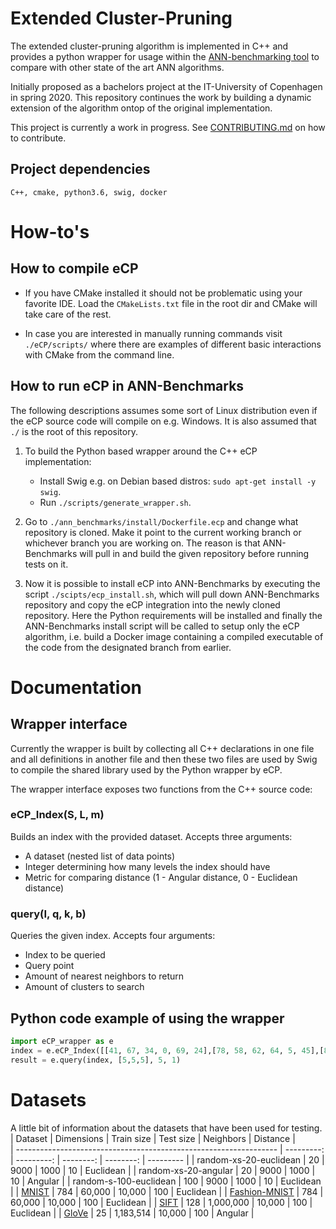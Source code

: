 # Extended Cluster-Pruning
The extended cluster-pruning algorithm is implemented in C++ and provides a python wrapper for usage within the [ANN-benchmarking tool](https://github.com/erikbern/ann-benchmarks/) to compare with other state of the art ANN algorithms. 

Initially proposed as a bachelors project at the IT-University of Copenhagen in spring 2020. This repository continues the work by building a dynamic extension of the algorithm ontop of the original implementation.

This project is currently a work in progress. See [CONTRIBUTING.md](CONTRIBUTING.md) on how to contribute.

## Project dependencies
```
C++, cmake, python3.6, swig, docker
```

# How-to's
## How to compile eCP
- If you have CMake installed it should not be problematic using your favorite IDE. Load the `CMakeLists.txt` file in the root dir and CMake will take care of the rest.

- In case you are interested in manually running commands visit `./eCP/scripts/` where there are examples of different basic interactions with CMake from the command line.

## How to run eCP in ANN-Benchmarks
The following descriptions assumes some sort of Linux distribution even if the eCP source code will compile on e.g. Windows.
It is also assumed that `./` is the root of this repository.

1. To build the Python based wrapper around the C++ eCP implementation:
    - Install Swig e.g. on Debian based distros: ```sudo apt-get install -y swig```.
    - Run `./scripts/generate_wrapper.sh`.
2. Go to `./ann_benchmarks/install/Dockerfile.ecp` and change what repository is cloned. Make it point to the current working branch or whichever branch you are working on. The reason is that ANN-Benchmarks will pull in and build the given repository before running tests on it.

3. Now it is possible to install eCP into ANN-Benchmarks by executing the script `./scipts/ecp_install.sh`, which will pull down ANN-Benchmarks repository and copy the eCP integration into the newly cloned repository. Here the Python requirements will be installed and finally the ANN-Benchmarks install script will be called to setup only the eCP algorithm, i.e. build a Docker image containing a compiled executable of the code from the designated branch from earlier.


# Documentation
## Wrapper interface
Currently the wrapper is built by collecting all C++ declarations in one file and all definitions in another file and then these two files are used by Swig to compile the shared library used by the Python wrapper by eCP.

The wrapper interface exposes two functions from the C++ source code:

### eCP_Index(S, L, m)
Builds an index with the provided dataset.
Accepts three arguments:
- A dataset (nested list of data points)
- Integer determining how many levels the index should have
- Metric for comparing distance (1 - Angular distance, 0 - Euclidean distance)

### query(I, q, k, b)
Queries the given index.
Accepts four arguments:
- Index to be queried
- Query point
- Amount of nearest neighbors to return
- Amount of clusters to search

## Python code example of using the wrapper
```python
import eCP_wrapper as e
index = e.eCP_Index([[41, 67, 34, 0, 69, 24],[78, 58, 62, 64, 5, 45],[81, 27, 61, 91, 95, 42],[27, 36, 91, 4, 2, 53],[92, 82, 21, 16, 18, 95],[47, 26, 71, 38, 69, 12],[67, 99, 35, 94, 3, 11],[22, 33, 73, 64, 41, 11], [53, 68, 47, 44, 62, 57], [37, 59, 23, 41, 29, 78], [16, 35, 90, 42, 88, 6], [40, 42, 64, 48, 46, 5], [90, 29, 70, 50, 6, 1], [93, 48, 29, 23, 84, 54], [56, 40, 66, 76, 31, 8]], 2, 1)
result = e.query(index, [5,5,5], 5, 1)
```

# Datasets
A little bit of information about the datasets that have been used for testing.
| Dataset                                                           | Dimensions | Train size | Test size | Neighbors | Distance  |                                                                  
| ----------------------------------------------------------------- | ---------: | ---------: | --------: | --------: | --------- | 
| random-xs-20-euclidean											|        20  |     9000   |    1000   |       10  | Euclidean |
| random-xs-20-angular                       			    		|        20  |     9000   |    1000   |       10  | Angular   |
| random-s-100-euclidean                      			    		|        100 |     9000   |    1000   |       10  | Euclidean |
| [MNIST](http://yann.lecun.com/exdb/mnist/)                        |        784 |     60,000 |    10,000 |       100 | Euclidean |
| [Fashion-MNIST](https://github.com/zalandoresearch/fashion-mnist) |        784 |     60,000 |    10,000 |       100 | Euclidean |
| [SIFT](https://corpus-texmex.irisa.fr/)                           |        128 |  1,000,000 |    10,000 |       100 | Euclidean |
| [GloVe](http://nlp.stanford.edu/projects/glove/)                  |         25 |  1,183,514 |    10,000 |       100 | Angular   |
